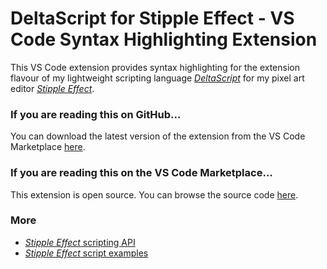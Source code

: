 # DeltaScript for Stipple Effect - VS Code Syntax Highlighting Extension

This VS Code extension provides syntax highlighting for the extension flavour of my lightweight scripting language [*DeltaScript*](https://github.com/jbunke/delta-time/wiki/DeltaScript) for my pixel art editor [*Stipple Effect*](https://github.com/jbunke/stipple-effect).

### If you are reading this on GitHub...

You can download the latest version of the extension from the VS Code Marketplace [here](https://marketplace.visualstudio.com/items?itemName=jordanbunke.deltascript-for-stipple-effect).

### If you are reading this on the VS Code Marketplace...

This extension is open source. You can browse the source code [here](https://github.com/jbunke/se-vscode-syntax-highlighting).

### More

* [*Stipple Effect* scripting API](https://github.com/jbunke/stipple-effect/wiki/Scripting-API)
* [*Stipple Effect* script examples](https://github.com/jbunke/se-script-examples)
